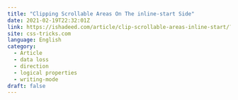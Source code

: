 ```yaml
---
title: "Clipping Scrollable Areas On The inline-start Side"
date: 2021-02-19T22:32:01Z
link: https://ishadeed.com/article/clip-scrollable-areas-inline-start/?utm_medium=RSS&utm_source=news.12bit.vn
site: css-tricks.com
language: English
category:
  - Article
  - data loss
  - direction
  - logical properties
  - writing-mode
draft: false
---
```

